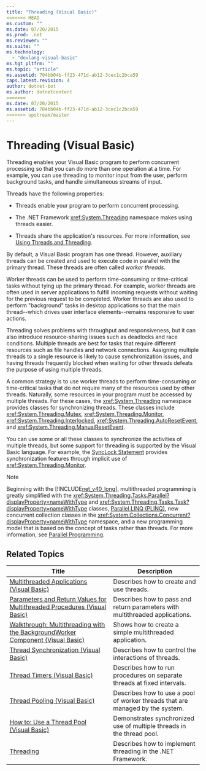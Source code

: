 ```yaml
---
title: "Threading (Visual Basic)"
<<<<<<< HEAD
ms.custom: ""
ms.date: 07/20/2015
ms.prod: .net
ms.reviewer: ""
ms.suite: ""
ms.technology: 
  - "devlang-visual-basic"
ms.tgt_pltfrm: ""
ms.topic: "article"
ms.assetid: 704bb04b-ff23-471d-ab12-3cec1c2bca59
caps.latest.revision: 4
author: dotnet-bot
ms.author: dotnetcontent
=======
ms.date: 07/20/2015
ms.assetid: 704bb04b-ff23-471d-ab12-3cec1c2bca59
>>>>>>> upstream/master
---
```

# Threading (Visual Basic)
Threading enables your Visual Basic program to perform concurrent processing so that you can do more than one operation at a time. For example, you can use threading to monitor input from the user, perform background tasks, and handle simultaneous streams of input.  
  
 Threads have the following properties:  
  
-   Threads enable your program to perform concurrent processing.  
  
-   The .NET Framework <xref:System.Threading> namespace makes using threads easier.  
  
-   Threads share the application's resources. For more information, see [Using Threads and Threading](../../../../standard/threading/using-threads-and-threading.md).  
  
 By default, a Visual Basic program has one thread. However, auxiliary threads can be created and used to execute code in parallel with the primary thread. These threads are often called *worker threads*.  
  
 Worker threads can be used to perform time-consuming or time-critical tasks without tying up the primary thread. For example, worker threads are often used in server applications to fulfill incoming requests without waiting for the previous request to be completed. Worker threads are also used to perform "background" tasks in desktop applications so that the main thread--which drives user interface elements--remains responsive to user actions.  
  
 Threading solves problems with throughput and responsiveness, but it can also introduce resource-sharing issues such as deadlocks and race conditions. Multiple threads are best for tasks that require different resources such as file handles and network connections. Assigning multiple threads to a single resource is likely to cause synchronization issues, and having threads frequently blocked when waiting for other threads defeats the purpose of using multiple threads.  
  
 A common strategy is to use worker threads to perform time-consuming or time-critical tasks that do not require many of the resources used by other threads. Naturally, some resources in your program must be accessed by multiple threads. For these cases, the <xref:System.Threading> namespace provides classes for synchronizing threads. These classes include <xref:System.Threading.Mutex>, <xref:System.Threading.Monitor>, <xref:System.Threading.Interlocked>, <xref:System.Threading.AutoResetEvent>, and <xref:System.Threading.ManualResetEvent>.  
  
 You can use some or all these classes to synchronize the activities of multiple threads, but some support for threading is supported by the Visual Basic language. For example, the [SyncLock Statement](../../../../visual-basic/language-reference/statements/synclock-statement.md) provides synchronization features through implicit use of <xref:System.Threading.Monitor>.  
  
> [!NOTE]
>  Beginning with the [!INCLUDE[net_v40_long](~/includes/net-v40-long-md.md)], multithreaded programming is greatly simplified with the <xref:System.Threading.Tasks.Parallel?displayProperty=nameWithType> and <xref:System.Threading.Tasks.Task?displayProperty=nameWithType> classes, [Parallel LINQ (PLINQ)](https://msdn.microsoft.com/library/dd460688), new concurrent collection classes in the <xref:System.Collections.Concurrent?displayProperty=nameWithType> namespace, and a new programming model that is based on the concept of tasks rather than threads. For more information, see [Parallel Programming](../../../../standard/parallel-programming/index.md).  
  
## Related Topics  
  
|Title|Description|  
|-----------|-----------------|  
|[Multithreaded Applications (Visual Basic)](../../../../visual-basic/programming-guide/concepts/threading/multithreaded-applications.md)|Describes how to create and use threads.|  
|[Parameters and Return Values for Multithreaded Procedures (Visual Basic)](../../../../visual-basic/programming-guide/concepts/threading/parameters-and-return-values-for-multithreaded-procedures.md)|Describes how to pass and return parameters with multithreaded applications.|  
|[Walkthrough: Multithreading with the BackgroundWorker Component (Visual Basic)](../../../../visual-basic/programming-guide/concepts/threading/walkthrough-multithreading-with-the-backgroundworker-component.md)|Shows how to create a simple multithreaded application.|  
|[Thread Synchronization (Visual Basic)](../../../../visual-basic/programming-guide/concepts/threading/thread-synchronization.md)|Describes how to control the interactions of threads.|  
|[Thread Timers (Visual Basic)](../../../../visual-basic/programming-guide/concepts/threading/thread-timers.md)|Describes how to run procedures on separate threads at fixed intervals.|  
|[Thread Pooling (Visual Basic)](../../../../visual-basic/programming-guide/concepts/threading/thread-pooling.md)|Describes how to use a pool of worker threads that are managed by the system.|  
|[How to: Use a Thread Pool (Visual Basic)](../../../../visual-basic/programming-guide/concepts/threading/how-to-use-a-thread-pool.md)|Demonstrates synchronized use of multiple threads in the thread pool.|  
|[Threading](../../../../standard/threading/index.md)|Describes how to implement threading in the .NET Framework.|
